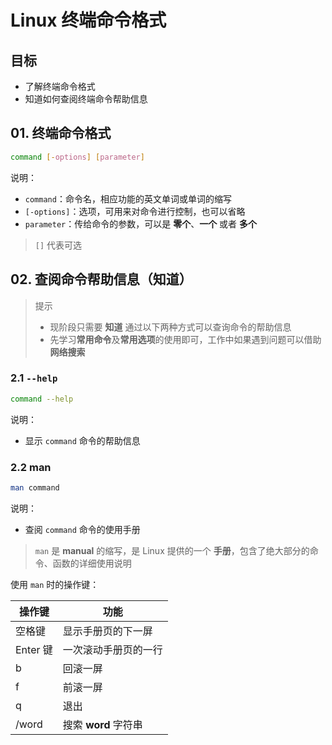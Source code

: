 # Linux 终端命令格式

## 目标

* 了解终端命令格式
* 知道如何查阅终端命令帮助信息

## 01. 终端命令格式

```bash
command [-options] [parameter]
```

说明：

* `command`：命令名，相应功能的英文单词或单词的缩写
* `[-options]`：选项，可用来对命令进行控制，也可以省略
* `parameter`：传给命令的参数，可以是 **零个**、**一个** 或者 **多个**

> `[]` 代表可选 

## 02. 查阅命令帮助信息（知道）

> 提示
> 
> * 现阶段只需要 **知道** 通过以下两种方式可以查询命令的帮助信息
> * 先学习**常用命令**及**常用选项**的使用即可，工作中如果遇到问题可以借助 **网络搜索**

### 2.1 `--help`

```bash
command --help
```

说明：

* 显示 `command` 命令的帮助信息

### 2.2 man

```bash
man command
```

说明：

* 查阅 `command` 命令的使用手册

> `man` 是 **manual** 的缩写，是 Linux 提供的一个 **手册**，包含了绝大部分的命令、函数的详细使用说明

使用 `man` 时的操作键：

| 操作键 | 功能 |
| --- | --- |
| 空格键 | 显示手册页的下一屏 |
| Enter 键 | 一次滚动手册页的一行 |
| b | 回滚一屏 |
| f | 前滚一屏 |
| q | 退出 |
| /word | 搜索 **word** 字符串 |


